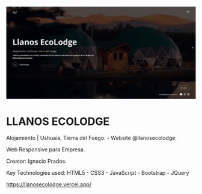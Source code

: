 ![banner](https://raw.githubusercontent.com/IgnacioPrados/llanosecolodge/gh-pages/img/preview.JPG)
# LLANOS ECOLODGE

Alojamiento | Ushuaia, Tierra del Fuego. - Website @llanosecolodge

Web Responsive  para Empresa.

Creator: Ignacio Prados.

Key Technologies used: HTML5 - CSS3 - JavaScript - Bootstrap - JQuery

https://llanosecolodge.vercel.app/